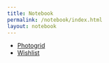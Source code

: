 ```yaml
---
title: Notebook
permalink: /notebook/index.html
layout: notebook
---
```

- [Photogrid](photogrid)
- [Wishlist](wishlist)

